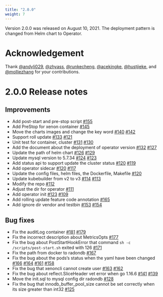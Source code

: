 ```yaml
---
title: "2.0.0"
weight: 7
---
```


Version 2.0.0 was released on August 10, 2021. The deployment pattern is changed from Helm chart to Operator.

# **Acknowledgement**
Thank [@andyli029](https://github.com/andyli029), [@zhyass](https://github.com/zhyass), [@runkecheng](https://github.com/runkecheng), [@acekingke](https://github.com/acekingke), [@hustjieke](https://github.com/hustjieke), and [@molliezhang](https://github.com/molliezhang) for your contributions.


# **2.0.0 Release notes**

## Improvements
- Add post-start and pre-stop script [#155](https://github.com/radondb/radondb-mysql-kubernetes/pull/155)
- Add PreStop for xenon container [#145](https://github.com/radondb/radondb-mysql-kubernetes/issue/145)
- Move the charts images and change the key word [#140](https://github.com/radondb/radondb-mysql-kubernetes/issue/140) [#142](https://github.com/radondb/radondb-mysql-kubernetes/pull/142)
- Support roll update [#133](https://github.com/radondb/radondb-mysql-kubernetes/pull/133) [#121](https://github.com/radondb/radondb-mysql-kubernetes/issue/121)
- Unit test for container, cluster [#131](https://github.com/radondb/radondb-mysql-kubernetes/pull/131) [#130](https://github.com/radondb/radondb-mysql-kubernetes/issue/130)
- Add the document about the deployment of operator version [#132](https://github.com/radondb/radondb-mysql-kubernetes/pull/132) [#127](https://github.com/radondb/radondb-mysql-kubernetes/issue/127)
- Update the path of helm chart [#126](https://github.com/radondb/radondb-mysql-kubernetes/issue/126) [#129](https://github.com/radondb/radondb-mysql-kubernetes/pull/129)
- Update mysql version to 5.7.34 [#124](https://github.com/radondb/radondb-mysql-kubernetes/pull/124) [#123](https://github.com/radondb/radondb-mysql-kubernetes/issue/123)
- Add status api to support update the cluster status [#120](https://github.com/radondb/radondb-mysql-kubernetes/pull/120) [#119](https://github.com/radondb/radondb-mysql-kubernetes/issue/119)
- Add operator sidecar [#120](https://github.com/radondb/radondb-mysql-kubernetes/pull/120) [#117](https://github.com/radondb/radondb-mysql-kubernetes/issue/117)
- Update the config files, helm files, the Dockerfile, Makefile [#120](https://github.com/radondb/radondb-mysql-kubernetes/pull/120)
- Update kubebuilder from v2 to v3 [#114](https://github.com/radondb/radondb-mysql-kubernetes/pull/114) [#113](https://github.com/radondb/radondb-mysql-kubernetes/issue/113)
- Modify the repo [#112](https://github.com/radondb/radondb-mysql-kubernetes/pull/112)
- Adjust the dir for operator [#111](https://github.com/radondb/radondb-mysql-kubernetes/pull/111)
- Add operator init [#123](https://github.com/radondb/radondb-mysql-kubernetes/pull/123) [#109](https://github.com/radondb/radondb-mysql-kubernetes/pull/109)
- Add rolling update feature code annotation [#165](https://github.com/radondb/radondb-mysql-kubernetes/issue/165)
- Add ignore dir vendor and testbin [#153](https://github.com/radondb/radondb-mysql-kubernetes/issue/153) [#154](https://github.com/radondb/radondb-mysql-kubernetes/pull/154)

## Bug fixes
- Fix the auditLog container [#181](https://github.com/radondb/radondb-mysql-kubernetes/pill/181) [#179](https://github.com/radondb/radondb-mysql-kubernetes/issues/179)
- Fix the incorrect description about MetricsOpts [#177](https://github.com/radondb/radondb-mysql-kubernetes/pull/177)
- Fix the bug about PostStartHookError that command `sh -c /scripts/post-start.sh` exited with 126 [#171](https://github.com/radondb/radondb-mysql-kubernetes/issues/171)
- Fix the path from docker to radondb [#167](https://github.com/radondb/radondb-mysql-kubernetes/pull/167)
- Fix the bug about the pods‘s status when the yaml have been changed [#166](https://github.com/radondb/radondb-mysql-kubernetes/pull/166) [#164](https://github.com/radondb/radondb-mysql-kubernetes/pull/164) [#161](https://github.com/radondb/radondb-mysql-kubernetes/pull/161) [#158](https://github.com/radondb/radondb-mysql-kubernetes/issue/158)
- Fix the bug that xenoncli cannot create user [#163](https://github.com/radondb/radondb-mysql-kubernetes/pull/163) [#162](https://github.com/radondb/radondb-mysql-kubernetes/issues/162)
- Fix the bug about reflect.SliceHeader vet error when go 1.16.6 [#141](https://github.com/radondb/radondb-mysql-kubernetes/pull/141) [#139](https://github.com/radondb/radondb-mysql-kubernetes/issues/139)
- Move the init.sql to mysql config dir radondb [#128](https://github.com/radondb/radondb-mysql-kubernetes/issues/128)
- Fix the bug that innodb_buffer_pool_size cannot be set correctly when its size greater than int32 [#125](https://github.com/radondb/radondb-mysql-kubernetes/issues/125)